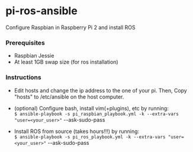 # pi-ros-ansible  
Configure Raspbian in Raspberry Pi 2 and install ROS  

### Prerequisites  
- Raspbian Jessie  
- At least 1GB swap size (for ros installation)

### Instructions  
- Edit hosts and change the ip address to the one of your pi. Then, Copy "hosts" to /etc/ansible on the host computer.  

- (optional) Configure bash, install vim(+plugins), etc by running:  
`$ ansible-playbook -s pi_raspbian_playbook.yml -k --extra-vars "user=<your_user>"` --ask-sudo-pass  

- Install ROS from source (takes hours!!!) by running:  
`$ ansible-playbook -s pi_ros_playbook.yml -k --extra-vars "user=<your_user>"`  --ask-sudo-pass  
